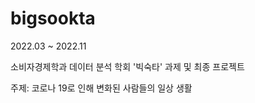 # bigsookta
2022.03 ~ 2022.11
  
  소비자경제학과 데이터 분석 학회 '빅숙타' 과제 및 최종 프로젝트
  
  주제: 코로나 19로 인해 변화된 사람들의 일상 생활
